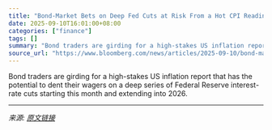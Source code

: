 ```yaml
---
title: "Bond-Market Bets on Deep Fed Cuts at Risk From a Hot CPI Reading"
date: 2025-09-10T16:01:00+08:00
categories: ["finance"]
tags: []
summary: "Bond traders are girding for a high-stakes US inflation report that has the potential to dent their wagers on a deep series of Federal Reserve interest-rate cuts starting this month and extending into"
source_url: "https://www.bloomberg.com/news/articles/2025-09-10/bond-market-bets-on-deep-fed-cuts-at-risk-from-a-hot-cpi-reading"
---
```


Bond traders are girding for a high-stakes US inflation report that has the potential to dent their wagers on a deep series of Federal Reserve interest-rate cuts starting this month and extending into 2026.

---

*来源: [原文链接](https://www.bloomberg.com/news/articles/2025-09-10/bond-market-bets-on-deep-fed-cuts-at-risk-from-a-hot-cpi-reading)*
